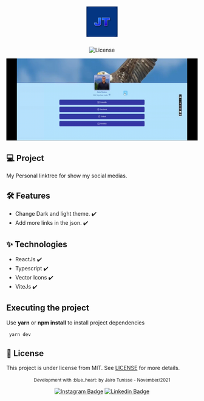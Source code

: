 <h1 align="center">
  <img height="80" src=".github/icon.png"/>
</h1>

<p align="center">
 <img alt="License" src="https://img.shields.io/static/v1?label=license&message=MIT&color=172554&labelColor=BAE6Fd">
</p>

![cover](.github/record.gif)

## 💻 Project

My Personal linktree for show my social medias.

## :hammer_and_wrench: Features

- Change Dark and light theme. :heavy_check_mark:
- Add more links in the json. :heavy_check_mark:

## ✨ Technologies

- ReactJs :heavy_check_mark:
- Typescript :heavy_check_mark:
- Vector Icons :heavy_check_mark:
- ViteJs :heavy_check_mark:

## Executing the project

Use **yarn** or **npm install** to install project dependencies

```cl
 yarn dev
```

## 📄 License

This project is under license from MIT. See [LICENSE](LICENSE.md) for more details.
<br />

<div align="center"> 
  <small>Development with :blue_heart: by Jairo Tunisse - November/2021</small>

<br/>

[![Instagram Badge](https://img.shields.io/badge/-jairotunisse-172554?style=flat-square&labelColor=172554&logo=instagram&logoColor=white&link=https://www.instagram.com/jairotunisse/)](https://www.instagram.com/jairotunisse)
[![Linkedin Badge](https://img.shields.io/badge/-jairotsb-172554?style=flat-square&logo=Linkedin&logoColor=white&link=https://www.linkedin.com/in/jairotsb)](https://www.linkedin.com/in/jairotsb/)
</div>
